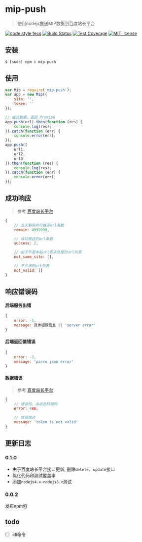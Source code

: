 # mip-push

> 使用nodejs推送MIP数据到百度站长平台

[![code style fecs](https://img.shields.io/badge/code%20style-fecs-brightgreen.svg)](https://github.com/ecomfe/fecs)
[![Build Status](https://travis-ci.org/xuexb/mip-push.svg?branch=master)](https://travis-ci.org/xuexb/mip-push)
[![Test Coverage](https://img.shields.io/coveralls/xuexb/mip-push/master.svg)](https://coveralls.io/r/xuexb/mip-push)
[![MIT license](https://img.shields.io/github/license/xuexb/mip-push.svg)](https://github.com/xuexb/mip-push)

## 安装

```shell
$ [sudo] npm i mip-push
```

## 使用

```js
var Mip = require('mip-push');
var app = new Mip({
    site: '',
    token: ''
});

// 推送数据，返回 Promise
app.push(url).then(function (res) {
    console.log(res);
}).catch(function (err) {
    console.error(err);
});
app.push([
    url1,
    url2,
    url3
]).then(function (res) {
    console.log(res);
}).catch(function (err) {
    console.error(err);
});
```

## 成功响应

> 参考 [百度站长平台](http://zhanzhang.baidu.com/mip/index)

```js
{
    // 当天剩余的可推送url条数
    remain: 4999998,

    // 成功推送的url条数
    success: 2,

    // 由于不是本站url而未处理的url列表
    not_same_site: [],

    // 不合法的url列表
    not_valid: []
}
```

## 响应错误码

#### 后端服务出错

```js
{
    error: -1,
    message: 具体错误信息 || 'server error'
}
```

#### 后端返回值错误

```js
{
    error: -2,
    message: 'parse json error'
}
```

#### 数据错误

> 参考 [百度站长平台](http://zhanzhang.baidu.com/mip/index)

```js
{
    // 错误码，与状态码相同
    error: 4xx,

    // 错误描述
    message: 'token is not valid'
}
```

## 更新日志

### 0.1.0

- 由于百度站长平台接口更新, 删除`delete, update`接口
- 优化代码和测试覆盖率
- 添加`nodejs4.x-nodejs8.x`测试

### 0.0.2

发布npm包

## todo

- [ ] cli命令